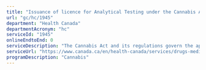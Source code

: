 ```yaml
---
title: "Issuance of licence for Analytical Testing under the Cannabis Act and its Regulations"
url: "gc/hc/1945"
department: "Health Canada"
departmentAcronym: "hc"
serviceId: "1945"
onlineEndtoEnd: 0
serviceDescription: "The Cannabis Act and its regulations govern the applications for licences and permits. Licence holders under the Cannabis Regulations may perform authorized activities found on their licence. The necessary information to be submitted by a licence holder to apply for a licence is detailed in the Cannabis Licensing Application Guide. Applications are submitted through the Cannabis Tracking and Licensing System (CTLS). (CSCB)"
serviceUrl: "https://www.canada.ca/en/health-canada/services/drugs-medication/cannabis/industry-licensees-applicants/licensing-summary/guide.html"
programDescription: "Cannabis"
---
```

